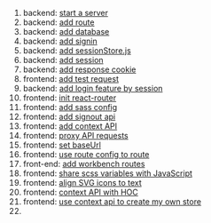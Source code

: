 1. backend: [start a server](https://github.com/wuzhenquan/thing/commit/a87090841290fa8b78f94896545d69d830bc470f)
2. backend: [add route](https://github.com/wuzhenquan/thing/commit/8c18ed29976e6c8649a05a1c114f5cc740be9bce)
3. backend: [add database](https://github.com/wuzhenquan/thing/commit/053c96c4b9715b94bbeff2a8c23e25d80b6ad24f)
4. backend: [add signin](https://github.com/wuzhenquan/thing/commit/1ab04be6eec0cd4c9d7150115c163287614d38dd)
5. backend: [add sessionStore.js](https://github.com/wuzhenquan/thing/commit/b31d806a6a0e7442d3791b8a2981ef12d3665909)
6. backend: [add session](https://github.com/wuzhenquan/thing/commit/1d864a0c7f2649e7abaeb9f7d4f213b5aa5502fb)
7. backend: [add response cookie](https://github.com/wuzhenquan/thing/commit/cfe9d9cbe07dedccbbbdb37c3fc00b7207974fc1)
8. frontend: [add test request](https://github.com/wuzhenquan/thing/commit/5054b900f6d5e1920fde08901ee91576e3c3b90d)
9. backend: [add login feature by session](https://github.com/wuzhenquan/thing/commit/5db0377be6a58e1925fbcc2c9c5db937913f02ee)
10. frontend: [init react-router](https://github.com/wuzhenquan/thing/commit/98094df86846edb8bbfe8b20473598adebb08ba1)
11. frontend: [add sass config](https://github.com/wuzhenquan/thing/commit/ea15c2f07eb18cfd1aefe92d03c4878f6b2bf729)
12. frontend: [add signout api](https://github.com/wuzhenquan/thing/commit/548aa024d58fe95fed78b2858ef7cb7ecb49cd93)
13. frontend: [add context API](https://github.com/wuzhenquan/thing/commit/8a1fe5410aeecefee0d81f68d79b9c9331ffc6f1)
14. frontend: [proxy API requests](https://github.com/wuzhenquan/thing/commit/ae54814ff3f261cb38c99f2b1ffe2bba7c1fee0e)
15. frontend: [set baseUrl](https://github.com/wuzhenquan/thing/commit/66809d8de8277fb3c491f4e47fa5a64b1949f329)
16. frontend: [use route config to route](https://github.com/wuzhenquan/thing/commit/273e87c82aa3c805d6cfeb48fc4e9f9e98d26a25)
17. front-end: [add workbench routes](https://github.com/wuzhenquan/thing/commit/cae33dcc74eb2c3a38f6efff4f8fd0d8e2f1762e)
18. frontend: [share scss variables with JavaScript](https://github.com/wuzhenquan/thing/commit/e7510d358b3a9efd50c9abeb02bfca52e317ce6b)
19. frontend: [align SVG icons to text](https://github.com/wuzhenquan/thing/commit/18f10a10f5033b00a0e234f53168e40ec8af3446)
20. frontend: [context API with HOC](https://github.com/wuzhenquan/thing/commit/7c5f783f4402c154edfb5ebf1986680a6983f0ed)
21. frontend: [use context api to create my own store](https://github.com/wuzhenquan/thing/commit/9d5c60daf16df2c6e583c40793b36cce428c0329)
22. 